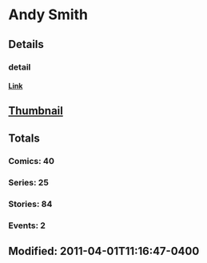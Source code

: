 # Andy  Smith 
## Details
### detail
#### [Link](http://marvel.com/comics/creators/928/andy_smith?utm_campaign=apiRef&utm_source=225578a89fc76f3d20fbffda5d17a88d)
## [Thumbnail](http://i.annihil.us/u/prod/marvel/i/mg/b/40/image_not_available.jpg)
## Totals
### Comics: 40
### Series: 25
### Stories: 84
### Events: 2
## Modified: 2011-04-01T11:16:47-0400
